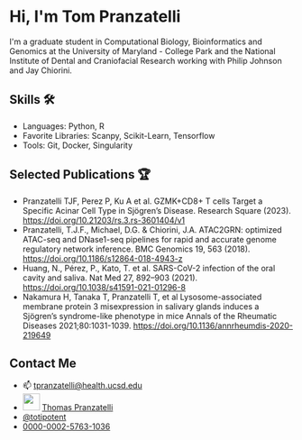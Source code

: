 # Hi, I'm Tom Pranzatelli

I'm a graduate student in Computational Biology, Bioinformatics and Genomics at the University of Maryland - College Park and the National Institute of Dental and Craniofacial Research working with Philip Johnson and Jay Chiorini.

## Skills 🛠️

- Languages: Python, R
- Favorite Libraries: Scanpy, Scikit-Learn, Tensorflow
- Tools: Git, Docker, Singularity

## Selected Publications 🏆

- Pranzatelli TJF, Perez P, Ku A et al. GZMK+CD8+ T cells Target a Specific Acinar Cell Type in Sjögren’s Disease. Research Square (2023). https://doi.org/10.21203/rs.3.rs-3601404/v1
- Pranzatelli, T.J.F., Michael, D.G. & Chiorini, J.A. ATAC2GRN: optimized ATAC-seq and DNase1-seq pipelines for rapid and accurate genome regulatory network inference. BMC Genomics 19, 563 (2018). https://doi.org/10.1186/s12864-018-4943-z
- Huang, N., Pérez, P., Kato, T. et al. SARS-CoV-2 infection of the oral cavity and saliva. Nat Med 27, 892–903 (2021). https://doi.org/10.1038/s41591-021-01296-8
- Nakamura H, Tanaka T, Pranzatelli T, et al Lysosome-associated membrane protein 3 misexpression in salivary glands induces a Sjögren’s syndrome-like phenotype in mice Annals of the Rheumatic Diseases 2021;80:1031-1039. https://doi.org/10.1136/annrheumdis-2020-219649

## Contact Me 

- 📫 tpranzatelli@health.ucsd.edu
- <img src="https://orcid.org/assets/vectors/orcid.logo.icon.svg" width=30px> [Thomas Pranzatelli](https://www.linkedin.com/in/totipotent)
- [@totipotent](https://bsky.app/profile/totipotent.bsky.social)
- [0000-0002-5763-1036](https://orcid.org/0000-0002-5763-1036)
